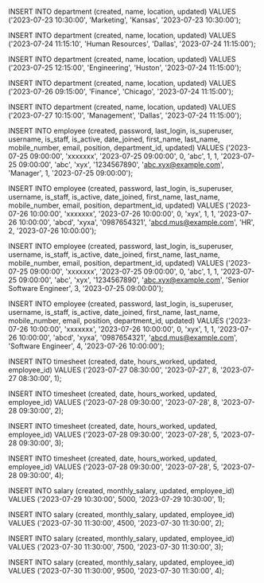 INSERT INTO department (created, name, location, updated) 
VALUES ('2023-07-23 10:30:00', 'Marketing', 'Kansas', '2023-07-23 10:30:00');

INSERT INTO department (created, name, location, updated) 
VALUES ('2023-07-24 11:15:10', 'Human Resources', 'Dallas', '2023-07-24 11:15:00');

INSERT INTO department (created, name, location, updated) 
VALUES ('2023-07-25 12:15:00', 'Engineering', 'Huston', '2023-07-24 11:15:00');

INSERT INTO department (created, name, location, updated) 
VALUES ('2023-07-26 09:15:00', 'Finance', 'Chicago', '2023-07-24 11:15:00');

INSERT INTO department (created, name, location, updated) 
VALUES ('2023-07-27 10:15:00', 'Management', 'Dallas', '2023-07-24 11:15:00');


INSERT INTO employee (created, password, last_login, is_superuser, username, is_staff, is_active, date_joined, first_name, last_name, mobile_number, email, position, department_id, updated) 
VALUES ('2023-07-25 09:00:00', 'xxxxxxx', '2023-07-25 09:00:00', 0, 'abc', 1, 1, '2023-07-25 09:00:00', 'abc', 'xyx', '1234567890', 'abc.xyx@example.com', 'Manager', 1, '2023-07-25 09:00:00');

INSERT INTO employee (created, password, last_login, is_superuser, username, is_staff, is_active, date_joined, first_name, last_name, mobile_number, email, position, department_id, updated) 
VALUES ('2023-07-26 10:00:00', 'xxxxxxx', '2023-07-26 10:00:00', 0, 'xyx', 1, 1, '2023-07-26 10:00:00', 'abcd', 'xyxa', '0987654321', 'abcd.mus@example.com', 'HR', 2, '2023-07-26 10:00:00');

INSERT INTO employee (created, password, last_login, is_superuser, username, is_staff, is_active, date_joined, first_name, last_name, mobile_number, email, position, department_id, updated) 
VALUES ('2023-07-25 09:00:00', 'xxxxxxx', '2023-07-25 09:00:00', 0, 'abc', 1, 1, '2023-07-25 09:00:00', 'abc', 'xyx', '1234567890', 'abc.xyx@example.com', 'Senior Software Engineer', 3, '2023-07-25 09:00:00');

INSERT INTO employee (created, password, last_login, is_superuser, username, is_staff, is_active, date_joined, first_name, last_name, mobile_number, email, position, department_id, updated) 
VALUES ('2023-07-26 10:00:00', 'xxxxxxx', '2023-07-26 10:00:00', 0, 'xyx', 1, 1, '2023-07-26 10:00:00', 'abcd', 'xyxa', '0987654321', 'abcd.mus@example.com', 'Software Engineer', 4, '2023-07-26 10:00:00');


INSERT INTO timesheet (created, date, hours_worked, updated, employee_id) 
VALUES ('2023-07-27 08:30:00', '2023-07-27', 8, '2023-07-27 08:30:00', 1);

INSERT INTO timesheet (created, date, hours_worked, updated, employee_id) 
VALUES ('2023-07-28 09:30:00', '2023-07-28', 8, '2023-07-28 09:30:00', 2);

INSERT INTO timesheet (created, date, hours_worked, updated, employee_id) 
VALUES ('2023-07-28 09:30:00', '2023-07-28', 5, '2023-07-28 09:30:00', 3);

INSERT INTO timesheet (created, date, hours_worked, updated, employee_id) 
VALUES ('2023-07-28 09:30:00', '2023-07-28', 5, '2023-07-28 09:30:00', 4);


INSERT INTO salary (created, monthly_salary, updated, employee_id) 
VALUES ('2023-07-29 10:30:00', 5000, '2023-07-29 10:30:00', 1);

INSERT INTO salary (created, monthly_salary, updated, employee_id) 
VALUES ('2023-07-30 11:30:00', 4500, '2023-07-30 11:30:00', 2);

INSERT INTO salary (created, monthly_salary, updated, employee_id) 
VALUES ('2023-07-30 11:30:00', 7500, '2023-07-30 11:30:00', 3);

INSERT INTO salary (created, monthly_salary, updated, employee_id) 
VALUES ('2023-07-30 11:30:00', 9500, '2023-07-30 11:30:00', 4);
